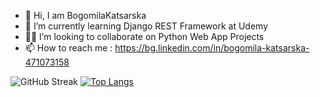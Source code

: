 - 👋 Hi, I am BogomilaKatsarska
- 🌱 I’m currently learning Django REST Framework at Udemy
- 💞👀 I’m looking to collaborate on Python Web App Projects
- 📫 How to reach me : https://bg.linkedin.com/in/bogomila-katsarska-471073158

![GitHub Streak](https://github-readme-streak-stats.herokuapp.com/?user=BogomilaKatsarska)
[![Top Langs](https://github-readme-stats.vercel.app/api/top-langs/?username=BogomilaKatsarska&layout=pie)](https://github.com/BogomilaKatsarska/github-readme-stats)
